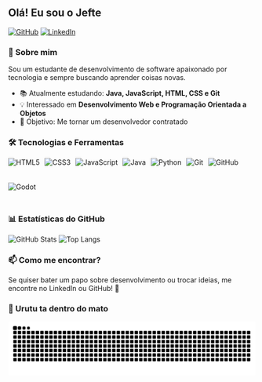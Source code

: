 ## Olá! Eu sou o Jefte

[![GitHub](https://img.shields.io/badge/GitHub-000?style=for-the-badge&logo=github&logoColor=white)](https://github.com/Jefte-Souza)
[![LinkedIn](https://img.shields.io/badge/LinkedIn-0077B5?style=for-the-badge&logo=linkedin&logoColor=white)](www.linkedin.com/in/jefte-souza-borges-117243299)

### 🚀 Sobre mim
Sou um estudante de desenvolvimento de software apaixonado por tecnologia e sempre buscando aprender coisas novas.

- 📚 Atualmente estudando: **Java, JavaScript, HTML, CSS e Git**
- 💡 Interessado em **Desenvolvimento Web e Programação Orientada a Objetos**
- 🎯 Objetivo: Me tornar um desenvolvedor contratado

### 🛠️ Tecnologias e Ferramentas
<div style="display: flex; flex-wrap: wrap; gap: 10px;">
<img src="https://cdn.jsdelivr.net/gh/devicons/devicon/icons/html5/html5-original.svg" height="40" alt="HTML5" />
<img src="https://cdn.jsdelivr.net/gh/devicons/devicon/icons/css3/css3-original.svg" height="40" alt="CSS3" />
<img src="https://cdn.jsdelivr.net/gh/devicons/devicon/icons/javascript/javascript-original.svg" height="40" alt="JavaScript" />
<img src="https://cdn.jsdelivr.net/gh/devicons/devicon/icons/java/java-original.svg" height="40" alt="Java" />
<img src="https://cdn.jsdelivr.net/gh/devicons/devicon@latest/icons/python/python-original.svg" height="40" alt="Python"/>
<img src="https://cdn.jsdelivr.net/gh/devicons/devicon/icons/git/git-original.svg" height="40" alt="Git" />
<img src="https://cdn.jsdelivr.net/gh/devicons/devicon/icons/github/github-original.svg" height="40" alt="GitHub" />
<img src="https://cdn.jsdelivr.net/gh/devicons/devicon@latest/icons/godot/godot-original.svg" height="40" alt="Godot" /> 
</div>

### 📊 Estatísticas do GitHub
![GitHub Stats](https://github-readme-stats.vercel.app/api?username=jefte-souza&show_icons=true&theme=dark)
![Top Langs](https://github-readme-stats.vercel.app/api/top-langs/?username=jefte-souza&layout=compact&theme=dark)

### 📫 Como me encontrar?
Se quiser bater um papo sobre desenvolvimento ou trocar ideias, me encontre no LinkedIn ou GitHub! 🚀

### 🐍 Urutu ta dentro do mato
![Snake animation](https://github.com/Jefte-Souza/Jefte-Souza/blob/output/github-contribution-grid-snake.svg)
